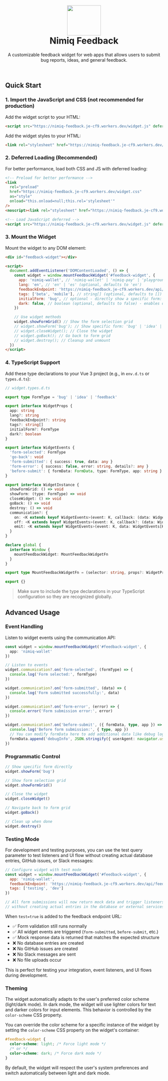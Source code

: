 <h1 align="center">
  <img alt="Nimiq Feedback logo" loading="lazy" width="108" height="96" decoding="async" data-nimg="1" style="color:transparent" src="https://raw.githubusercontent.com/onmax/nimiq-feedback/refs/heads/main/.github/logo.svg" />
  </br>
  Nimiq Feedback</h1>
<p align="center">
A customizable feedback widget for web apps that allows users to submit bug reports, ideas, and general feedback.
</p>
<br/>

## Quick Start

### 1. Import the JavaScript and CSS (not recommended for production)

Add the widget script to your HTML:

```html
<script src="https://nimiq-feedback.je-cf9.workers.dev/widget.js" defer></script>
```

Add the widget styles to your HTML:

```html
<link rel="stylesheet" href="https://nimiq-feedback.je-cf9.workers.dev/widget.css" />
```

### 2. Deferred Loading (Recommended)

For better performance, load both CSS and JS with deferred loading:

```html
<!-- Preload for better performance -->
<link
  rel="preload"
  href="https://nimiq-feedback.je-cf9.workers.dev/widget.css"
  as="style"
  onload="this.onload=null;this.rel='stylesheet'"
/>
<noscript><link rel="stylesheet" href="https://nimiq-feedback.je-cf9.workers.dev/widget.css" /></noscript>

<!-- Load JavaScript deferred -->
<script src="https://nimiq-feedback.je-cf9.workers.dev/widget.js" defer></script>
```

### 3. Mount the Widget

Mount the widget to any DOM element:

```html
<div id="feedback-widget"></div>

<script>
  document.addEventListener('DOMContentLoaded', () => {
    const widget = window.mountFeedbackWidget('#feedback-widget', {
      app: 'nimiq-wallet', // 'nimiq-wallet' | 'nimiq-pay' | 'playground'
      lang: 'en', // 'en' | 'es' (optional, defaults to 'en')
      feedbackEndpoint: 'https://nimiq-feedback.je-cf9.workers.dev/api/feedback',
      tags: ['beta', 'mobile'], // string[] (optional, defaults to []) - custom tags for submissions
      initialForm: 'bug', // optional - directly show a specific form: 'bug' | 'idea' | 'feedback'
      dark: false, // boolean (optional, defaults to false) - enables dark theme
    })

    // Use widget methods
    widget.showFormGrid() // Show the form selection grid
    // widget.showForm('bug'); // Show specific form: 'bug' | 'idea' | 'feedback'
    // widget.closeWidget(); // Close the widget
    // widget.goBack(); // Go back to form grid
    // widget.destroy(); // Cleanup and unmount
  })
</script>
```

### 4. TypeScript Support

Add these type declarations to your Vue 3 project (e.g., in `env.d.ts` or `types.d.ts`):

```typescript
// widget.types.d.ts

export type FormType = 'bug' | 'idea' | 'feedback'

export interface WidgetProps {
  app: string
  lang?: string
  feedbackEndpoint?: string
  tags?: string[]
  initialForm?: FormType
  dark?: boolean
}

export interface WidgetEvents {
  'form-selected': FormType
  'go-back': void
  'form-submitted': { success: true, data: any }
  'form-error': { success: false, error: string, details?: any }
  'before-submit': { formData: FormData, type: FormType, app: string }
}

export interface WidgetInstance {
  showFormGrid: () => void
  showForm: (type: FormType) => void
  closeWidget: () => void
  goBack: () => void
  destroy: () => void
  communication?: {
    on: <K extends keyof WidgetEvents>(event: K, callback: (data: WidgetEvents[K]) => void) => void
    off: <K extends keyof WidgetEvents>(event: K, callback?: (data: WidgetEvents[K]) => void) => void
    emit: <K extends keyof WidgetEvents>(event: K, data: WidgetEvents[K]) => void
  }
}

declare global {
  interface Window {
    mountFeedbackWidget: MountFeedbackWidgetFn
  }
}

export type MountFeedbackWidgetFn = (selector: string, props?: WidgetProps) => WidgetInstance

export {}
```

> Make sure to include the type declarations in your TypeScript configuration so they are recognized globally.

## Advanced Usage

### Event Handling

Listen to widget events using the communication API:

```typescript
const widget = window.mountFeedbackWidget('#feedback-widget', {
  app: 'nimiq-wallet'
})

// Listen to events
widget.communication?.on('form-selected', (formType) => {
  console.log('Form selected:', formType)
})

widget.communication?.on('form-submitted', (data) => {
  console.log('Form submitted successfully:', data)
})

widget.communication?.on('form-error', (error) => {
  console.error('Form submission error:', error)
})

widget.communication?.on('before-submit', ({ formData, type, app }) => {
  console.log('Before form submission:', { type, app })
  // You can modify formData here to add additional data like debug logs
  formData.append('debugInfo', JSON.stringify({ userAgent: navigator.userAgent }))
})
```

### Programmatic Control

```typescript
// Show specific form directly
widget.showForm('bug')

// Show form selection grid
widget.showFormGrid()

// Close the widget
widget.closeWidget()

// Navigate back to form grid
widget.goBack()

// Clean up when done
widget.destroy()
```

### Testing Mode

For development and testing purposes, you can use the test query parameter to test listeners and UI flow without creating actual database entries, GitHub issues, or Slack messages:

```javascript
// Configure widget with test mode
const widget = window.mountFeedbackWidget('#feedback-widget', {
  app: 'nimiq-wallet',
  feedbackEndpoint: 'https://nimiq-feedback.je-cf9.workers.dev/api/feedback?test=true', // Add ?test=true
  tags: ['testing', 'dev']
})

// All form submissions will now return mock data and trigger listeners
// without creating actual entries in the database or external services
```

When `test=true` is added to the feedback endpoint URL:

- ✅ Form validation still runs normally
- ✅ All widget events are triggered (`form-submitted`, `before-submit`, etc.)
- ✅ Mock response data is returned that matches the expected structure
- ❌ No database entries are created
- ❌ No GitHub issues are created
- ❌ No Slack messages are sent
- ❌ No file uploads occur

This is perfect for testing your integration, event listeners, and UI flows during development.

### Theming

The widget automatically adapts to the user's preferred color scheme (light/dark mode). In dark mode, the widget will use lighter colors for text and darker colors for input elements. This behavior is controlled by the `color-scheme` CSS property.

You can override the color scheme for a specific instance of the widget by setting the `color-scheme` CSS property on the widget's container:

```css
#feedback-widget {
  color-scheme: light; /* Force light mode */
  /* or */
  color-scheme: dark; /* Force dark mode */
}
```

By default, the widget will respect the user's system preferences and switch automatically between light and dark mode.
